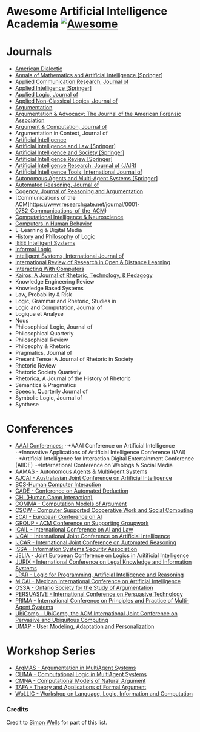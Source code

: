 # Awesome Artificial Intelligence Academia [![Awesome](https://cdn.rawgit.com/sindresorhus/awesome/d7305f38d29fed78fa85652e3a63e154dd8e8829/media/badge.svg)](https://github.com/sindresorhus/awesome)

Journals
========

* [American Dialectic](http://www.americandialectic.org/)
* [Annals of Mathematics and Artificial Intelligence [Springer]](https://www.researchgate.net/journal/1012-2443_Annals_of_Mathematics_and_Artificial_Intelligence)
* [Applied Communication Research, Journal of](http://www.tandfonline.com/action/aboutThisJournal?journalCode=rjac20#.Ub8g6Ot5H-k)
* [Applied Intelligence [Springer]](https://www.researchgate.net/journal/1573-7497_Applied_Intelligence)
* [Applied Logic, Journal of](https://www.researchgate.net/journal/1570-8683_Journal_of_Applied_Logic)
* [Applied Non-Classical Logics, Journal of](http://www.tandfonline.com/toc/tncl20/current#.Ub8g_et5H-k)
* [Argumentation](http://link.springer.com/journal/10503)
* [Argumentation & Advocacy; The Journal of the American Forensic Association](http://www.americanforensics.org/AA/aa_info.html)
* [Argument & Computation, Journal of](https://www.researchgate.net/journal/1946-2166_Argument_and_Computation)
* Argumentation in Context, Journal of
* [Artificial Intelligence](https://www.researchgate.net/journal/0004-3702_Artificial_Intelligence)
* [Artificial Intelligence and Law [Springer]](https://www.researchgate.net/journal/1572-8382_Artificial_Intelligence_and_Law)
* [Artificial Intelligence and Society [Springer]](https://www.researchgate.net/journal/0951-5666_AI_Society)
* [Artificial Intelligence Review [Springer]](https://www.researchgate.net/journal/0269-2821_Artificial_Intelligence_Review)
* [Artificial Intelligence Research, Journal of (JAIR)](https://www.researchgate.net/journal/1076-9757_Journal_of_Artificial_Intelligence_Research)
* [Artificial Intelligence Tools, International Journal of](https://www.researchgate.net/journal/0218-2130_International_Journal_of_Artificial_Intelligence_Tools)
* [Autonomous Agents and Multi-Agent Systems [Springer]](https://www.researchgate.net/journal/1387-2532_Autonomous_Agents_and_Multi-Agent_Systems)
* [Automated Reasoning, Journal of](https://www.researchgate.net/journal/0168-7433_Journal_of_Automated_Reasoning)
* [Cogency, Journal of Reasoning and Argumentation](http://www.cogency.udp.cl/)
* [Communications of the ACM]https://www.researchgate.net/journal/0001-0782_Communications_of_the_ACM)
* [Computational Intelligence & Neuroscience](https://www.researchgate.net/journal/1687-5265_Computational_Intelligence_and_Neuroscience)
* [Computers in Human Behavior](https://www.researchgate.net/journal/0747-5632_Computers_in_Human_Behavior)
* E-Learning & Digital Media
* [History and Philosophy of Logic](https://www.researchgate.net/journal/0144-5340_History_and_Philosophy_of_Logic)
* [IEEE Intelligent Systems](https://www.researchgate.net/journal/1541-1672_Intelligent_Systems_IEEE)
* [Informal Logic](https://www.researchgate.net/journal/0824-2577_Informal_Logic)
* [Intelligent Systems, International Journal of](https://www.researchgate.net/journal/1098-111X_International_Journal_of_Intelligent_Systems)
* [International Review of Research in Open & Distance Learning](https://www.researchgate.net/journal/1492-3831_International_Review_of_Research_in_Open_and_Distance_Learning)
* [Interacting With Computers](https://www.researchgate.net/journal/0953-5438_Interacting_with_Computers)
* [Kairos: A Journal of Rhetoric, Technology, & Pedagogy](http://english.ttu.edu/kairos/)
* Knowledge Engineering Review
* Knowledge Based Systems
* Law, Probability & Risk
* Logic, Grammar and Rhetoric, Studies in
* Logic and Computation, Journal of
* Logique et Analyse
* Nous
* Philosophical Logic, Journal of
* Philosophical Quarterly
* Philosophical Review
* Philosophy & Rhetoric
* Pragmatics, Journal of
* Present Tense: A Journal of Rhetoric in Society
* Rhetoric Review
* Rhetoric Society Quarterly
* Rhetorica, A Journal of the History of Rhetoric
* Semantics & Pragmatics
* Speech, Quarterly Journal of
* Symbolic Logic, Journal of
* Synthese

Conferences
===========

* [AAAI Conferences:](http://www.aaai.org/Conferences/conferences.php)
⋅⋅*AAAI Conference on Artificial Intelligence
⋅⋅*Innovative Applications of Artificial Intelligence Conference (IAAI)
⋅⋅*Artificial Intelligence for Interaction Digital Entertainment Conference (AIIDE)
⋅⋅*International Conference on Weblogs & Social Media
* [AAMAS - Autonomous Agents & MultiAgent Systems](http://sis.smu.edu.sg/aamas2016)
* [AJCAI - Australasian Joint Conference on Artificial Intelligence](http://ai2013.otago.ac.nz/)
* [BCS-Human Computer Interaction](http://hci2016.bcs.org/)
* [CADE - Conference on Automated Deduction](http://www.cadeinc.org/)
* [CHI (Human Comp Interaction)](http://chi2016.acm.org/wp/)
* [COMMA - Computation Models of Argument](http://www.comma-conf.org/)
* [CSCW - Computer Supported Cooperative Work and Social Computing](https://cscw.acm.org/2017/)
* [ECAI - European Conference on AI](http://www.ecai2016.org/)
* [GROUP - ACM Conference on Supporting Groupwork](http://oldwww.acm.org/conferences/group/conferences/group16/)
* [ICAIL - International Conference on AI and Law](http://sites.sandiego.edu/icail/)
* [IJCAI - International Joint Conference on Artificial Intelligence](http://ijcai.org/)
* [IJCAR - International Joint Conference on Automated Reasoning](http://www.ijcar-2016.info/)
* [ISSA - Information Systems Security Association](https://www.issa.org/?issaconf_home)
* [JELIA - Joint European Conference on Logics in Aritificial Intelligence](http://www.jelia.eu/)
* [JURIX - International Conference on Legal Knowledge and Information Systems](http://jurix.nl/)
* [LPAR - Logic for Programming, Artificial Intelligence and Reasoning](http://www.lpar.net/)
* [MICAI - Mexican International Conference on Artificial Intelligence](http://www.micai.org/)
* [OSSA - Ontario Society for the Study of Argumentation](http://scholar.uwindsor.ca/ossaarchive/)
* [PERSUASIVE - International Conference on Persuasive Technology](http://persuasive2016.org/)
* [PRIMA - International Conference on Principles and Practice of Multi-Agent Systems](http://prima2016.di.unito.it/)
* [UbiComp - UbiComp, the ACM International Joint Conference on Pervasive and Ubiquitous Computing](http://ubicomp.org/ubicomp2016/)
* [UMAP - User Modeling, Adaptation and Personalization](http://www.um.org/umap2016/)

Workshop Series
===============

* [ArgMAS - Argumentation in MultiAgent Systems](http://www.mit.edu/~irahwan/argmas/)
* [CLIMA - Computational Logic in MultiAgent Systems](http://www-sop.inria.fr/members/Serena.Villata/climaXV.html)
* [CMNA - Computational Models of Natural Argument](http://cmna.info/CMNA16/)
* [TAFA - Theory and Applications of Formal Argument](http://homepages.abdn.ac.uk/n.oren/pages/TAFA-15/)
* [WoLLIC - Workshop on Language, Logic, Information and Computation](http://wollic.org/wollic2016/)

### Credits

Credit to [Simon Wells](https://github.com/siwells) for part of this list.
